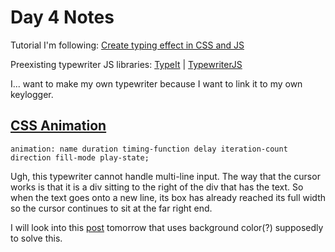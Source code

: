 # Day 4 Notes

Tutorial I'm following: [Create typing effect in CSS and JS](https://medium.com/front-end-weekly/how-to-create-typing-effect-in-css-and-js-3252dd807f0a)

Preexisting typewriter JS libraries: [TypeIt](https://www.typeitjs.com/) | [TypewriterJS](https://safi.me.uk/typewriterjs/)

I... want to make my own typewriter because I want to link it to my own keylogger.

## [CSS Animation](https://www.w3schools.com/cssref/css3_pr_animation.asp)

`animation: name duration timing-function delay iteration-count direction fill-mode play-state;`

Ugh, this typewriter cannot handle multi-line input. The way that the cursor works is that it is a div sitting to the right of the div that has the text. So when the text goes onto a new line, its box has already reached its full width so the cursor continues to sit at the far right end.

I will look into this [post](https://dev.to/afif/a-multi-line-css-only-typewriter-effect-3op3) tomorrow that uses background color(?) supposedly to solve this.